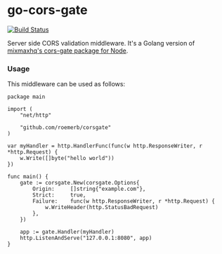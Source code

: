# go-cors-gate

[![Build Status](https://travis-ci.org/Roemerb/corsgate.svg?branch=master)](https://travis-ci.org/Roemerb/corsgate)

Server side CORS validation middleware. It's a Golang version of [mixmaxhq's cors-gate package for Node](https://github.com/mixmaxhq).

### Usage

This middleware can be used as follows:

```
package main

import (
	"net/http"
	
	"github.com/roemerb/corsgate"
)

var myHandler = http.HandlerFunc(func(w http.ResponseWriter, r *http.Request) {
	w.Write([]byte("hello world"))
})

func main() {
	gate := corsgate.New(corsgate.Options{
		Origin: 	[]string{"example.com"},
		Strict: 	true,
		Failure: 	func(w http.ResponseWriter, r *http.Request) {
			w.WriteHeader(http.StatusBadRequest)
		},
	})
	
	app := gate.Handler(myHandler)
	http.ListenAndServe("127.0.0.1:8080", app)
}
```
